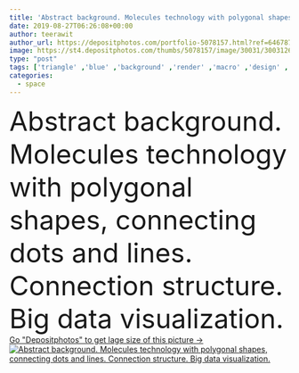```yaml
---
title: 'Abstract background. Molecules technology with polygonal shapes,'
date: 2019-08-27T06:26:08+00:00
author: teerawit
author_url: https://depositphotos.com/portfolio-5078157.html?ref=64678756
image: https://st4.depositphotos.com/thumbs/5078157/image/30031/300312616/api_thumb_450.jpg?forcejpeg=true
type: "post"
tags: ['triangle' ,'blue' ,'background' ,'render' ,'macro' ,'design' ,'high' ,'space' ,'crystal' ,'shape' ,'metal' ,'abstract' ,'texture' ,'form' ,'pattern' ,'black' ,'connection' ,'tech' ,'technology' ,'dark' ,'line' ,'modern' ,'abstraction' ,'futuristic' ,'structure' ,'network' ,'wallpaper' ,'surface' ,'geometric' ,'science' ,'mesh' ,'low' ,'contemporary' ,'rendering' ,'matrix' ,'chaotic' ,'cyber' ,'bokeh' ,'polygon' ,'polygonal' ,'poly' ,'3d rendering' ]
categories: 
  - space
---
```

<div aling="center">
            <font size="60"> Abstract background. Molecules technology with polygonal shapes, connecting dots and lines. Connection structure. Big data visualization.</font>   
</div>
<div>
    <a href='https://st4.depositphotos.com/thumbs/5078157/image/30031/300312616/api_thumb_450.jpg?forcejpeg=true?ref=64678756' target=_blank > Go "Depositphotos" to get lage size of this picture ->
        <img href='https://st4.depositphotos.com/thumbs/5078157/image/30031/300312616/api_thumb_450.jpg?forcejpeg=true?ref=64678756' src='https://st4.depositphotos.com/5078157/30031/i/950/depositphotos_300312616-stock-photo-abstract-background-molecules-technology-with.jpg?forcejpeg=true' alt='Abstract background. Molecules technology with polygonal shapes, connecting dots and lines. Connection structure. Big data visualization.' >
    </a>
</div>
